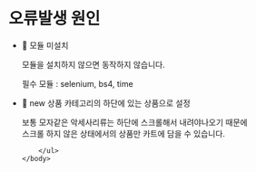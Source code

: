<!DOCTYPE html>
<html>
    <head>
        <meta charset="utf-8"/>
    </head>
    <body>
        <h1>오류발생 원인</h1>
        <ul>
            <li>🚀 모듈 미설치</li>
            <p>모듈을 설치하지 않으면 동작하지 않습니다.</p>
            <p>필수 모듈 : selenium, bs4, time</p>
            <li>🚀 new 상품 카테고리의 하단에 있는 상품으로 설정</li>
            <p>보통 모자같은 악세사리류는 하단에 스크롤해서 내려야나오기 때문에<br/>
            스크롤 하지 않은 상태에서의 상품만 카트에 담을 수 있습니다.</p>

        </ul>
    </body>
</html>
